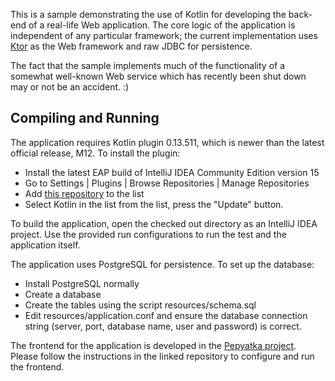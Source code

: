 This is a sample demonstrating the use of Kotlin for developing the back-end of a real-life Web application.
The core logic of the application is independent of any particular framework; the current implementation uses
[Ktor](https://github.com/JetBrains/ktor) as the Web framework and raw JDBC for persistence.

The fact that the sample implements much of the functionality of a somewhat well-known Web service which has recently
been shut down may or not be an accident. :)

## Compiling and Running

The application requires Kotlin plugin 0.13.511, which is newer than the latest official release, M12. To install the
plugin:

 * Install the latest EAP build of IntelliJ IDEA Community Edition version 15
 * Go to Settings | Plugins | Browse Repositories | Manage Repositories
 * Add [this repository](https://teamcity.jetbrains.com/guestAuth/repository/download/bt345/.lastSuccessful/updatePlugins.xml) to the list
 * Select Kotlin in the list from the list, press the "Update" button.

To build the application, open the checked out directory as an IntelliJ IDEA project. Use the provided run configurations
to run the test and the application itself.

The application uses PostgreSQL for persistence. To set up the database:

 * Install PostgreSQL normally
 * Create a database
 * Create the tables using the script resources/schema.sql
 * Edit resources/application.conf and ensure the database connection string (server, port, database name, user and password) is correct.

The frontend for the application is developed in the [Pepyatka project](https://github.com/pepyatka/pepyatka-html).
Please follow the instructions in the linked repository to configure and run the frontend.
